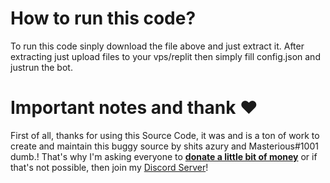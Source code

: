 # How to run this code?
To run this code sinply download the file above and just extract it.
After extracting just upload files to your vps/replit then simply fill config.json and justrun the bot.
# Important notes and thank ❤️
First of all, thanks for using this Source Code, it was and is a ton of work to create and maintain this buggy source by shits azury and Masterious#1001 dumb.!
That's why I'm asking everyone to [**donate a little bit of money**](https://paypal.me/Cyberdev) or if that's not possible, then join my [Discord Server](https://dsc.gg/cyberdev)!

